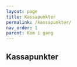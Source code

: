 ```yaml
---
layout: page
title: Kassapunkter
permalink: /kassapunkter/
nav_order: 1
parent: Kom i gang
---
```


## Kassapunkter 
